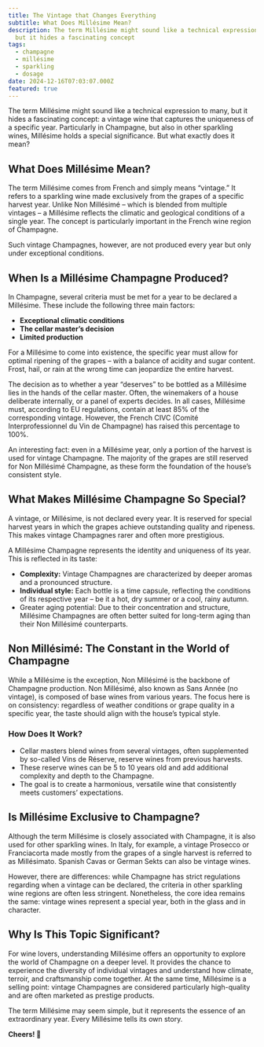 ```yaml
---
title: The Vintage that Changes Everything
subtitle: What Does Millésime Mean?
description: The term Millésime might sound like a technical expression to many,
  but it hides a fascinating concept
tags:
  - champagne
  - millésime
  - sparkling
  - dosage
date: 2024-12-16T07:03:07.000Z
featured: true
---
```


The term Millésime might sound like a technical expression to many, but it hides a fascinating concept: a vintage wine that captures the uniqueness of a specific year. Particularly in Champagne, but also in other sparkling wines, Millésime holds a special significance. But what exactly does it mean?

## **What Does Millésime Mean?**

The term Millésime comes from French and simply means “vintage.” It refers to a sparkling wine made exclusively from the grapes of a specific harvest year. Unlike Non Millésimé – which is blended from multiple vintages – a Millésime reflects the climatic and geological conditions of a single year. The concept is particularly important in the French wine region of Champagne.

Such vintage Champagnes, however, are not produced every year but only under exceptional conditions.

## **When Is a Millésime Champagne Produced?**

In Champagne, several criteria must be met for a year to be declared a Millésime. These include the following three main factors:

- **Exceptional climatic conditions**
- **The cellar master’s decision**
- **Limited production**

For a Millésime to come into existence, the specific year must allow for optimal ripening of the grapes – with a balance of acidity and sugar content. Frost, hail, or rain at the wrong time can jeopardize the entire harvest.

The decision as to whether a year “deserves” to be bottled as a Millésime lies in the hands of the cellar master. Often, the winemakers of a house deliberate internally, or a panel of experts decides. In all cases, Millésime must, according to EU regulations, contain at least 85% of the corresponding vintage. However, the French CIVC (Comité Interprofessionnel du Vin de Champagne) has raised this percentage to 100%.

An interesting fact: even in a Millésime year, only a portion of the harvest is used for vintage Champagne. The majority of the grapes are still reserved for Non Millésimé Champagne, as these form the foundation of the house’s consistent style.

## **What Makes Millésime Champagne So Special?**

A vintage, or Millésime, is not declared every year. It is reserved for special harvest years in which the grapes achieve outstanding quality and ripeness. This makes vintage Champagnes rarer and often more prestigious.

A Millésime Champagne represents the identity and uniqueness of its year. This is reflected in its taste:

- **Complexity:** Vintage Champagnes are characterized by deeper aromas and a pronounced structure.
- **Individual style:** Each bottle is a time capsule, reflecting the conditions of its respective year – be it a hot, dry summer or a cool, rainy autumn.
- Greater aging potential: Due to their concentration and structure, Millésime Champagnes are often better suited for long-term aging than their Non Millésimé counterparts.

## **Non Millésimé: The Constant in the World of Champagne**

While a Millésime is the exception, Non Millésimé is the backbone of Champagne production. Non Millésimé, also known as Sans Année (no vintage), is composed of base wines from various years. The focus here is on consistency: regardless of weather conditions or grape quality in a specific year, the taste should align with the house’s typical style.

### **How Does It Work?**

- Cellar masters blend wines from several vintages, often supplemented by so-called Vins de Réserve, reserve wines from previous harvests.
- These reserve wines can be 5 to 10 years old and add additional complexity and depth to the Champagne.
- The goal is to create a harmonious, versatile wine that consistently meets customers’ expectations.

## **Is Millésime Exclusive to Champagne?**

Although the term Millésime is closely associated with Champagne, it is also used for other sparkling wines. In Italy, for example, a vintage Prosecco or Franciacorta made mostly from the grapes of a single harvest is referred to as Millésimato. Spanish Cavas or German Sekts can also be vintage wines.

However, there are differences: while Champagne has strict regulations regarding when a vintage can be declared, the criteria in other sparkling wine regions are often less stringent. Nonetheless, the core idea remains the same: vintage wines represent a special year, both in the glass and in character.

## **Why Is This Topic Significant?**

For wine lovers, understanding Millésime offers an opportunity to explore the world of Champagne on a deeper level. It provides the chance to experience the diversity of individual vintages and understand how climate, terroir, and craftsmanship come together. At the same time, Millésime is a selling point: vintage Champagnes are considered particularly high-quality and are often marketed as prestige products.

The term Millésime may seem simple, but it represents the essence of an extraordinary year. Every Millésime tells its own story.

**Cheers! 🍷**
